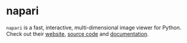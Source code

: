 # napari

`napari` is a fast, interactive, multi-dimensional image viewer for Python.
Check out their [website](https://napari.org/), [source code](https://github.com/napari/napari) and [documentation](https://napari.org/docs/).